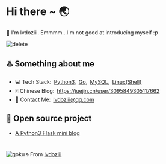 # Hi there ~ 🌏

<!--
**lvdoziii/lvdoziii** is a ✨ _special_ ✨ repository because its `README.md` (this file) appears on your GitHub profile.
-->
🍥 I'm lvdoziii. Emmmm...I'm not good at introducing myself :p  

![delete](https://64.media.tumblr.com/b52ee81bd5d19dd3f2b70c3421dbd674/tumblr_p9yqzrd7v31wqfvrxo1_500.gifv)

## ♨️ Something about me
- 💻 Tech Stack:&ensp;[Python3](https://www.python.org/),&ensp;[Go](https://golang.org/),&ensp;[MySQL](https://www.mysql.com/),&ensp;[Linux(Shell)](https://www.linux.org/)
- 🀄 Chinese Blog:&ensp;https://juejin.cn/user/3095849305117662
- 📧 Contact Me:&ensp;lvdoziii@qq.com  
  

## 🌟 Open source project
- [A Python3 Flask mini blog](https://github.com/lvdoziii/flask-mini-blog)
# 
![goku](https://64.media.tumblr.com/0a06108e630d56b5481d89951c91e99d/tumblr_otmaat1yFR1qzxv73o1_540.gifv)
🌀 From [lvdoziii](https://github.com/lvdoziii)
